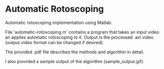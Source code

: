 # Automatic Rotoscoping

Automatic rotoscoping implementation using Matlab.

File 'automatic-rotoscoping.m' contains a program that takes an input video an applies automatic rotoscoping to it. Output is the processed .avi video (output video format can be changed if desired).

The provided .pdf file describes the methods and algorithm in detail.

I also provided a sample output of the algorithm (sample_output.gif).
